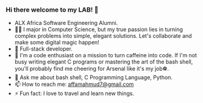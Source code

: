 ### Hi there welcome to my LAB! 👋

- ALX Africa Software Engineering Alumni.
- 🔮✨ I major in Computer Science, but my true passion lies in turning complex problems into simple, elegant solutions. Let's collaborate and make some digital magic happen!
- 🔭 Full-stack developer.
- 🙌 I'm a code enthusiast on a mission to turn caffeine into code. If I'm not busy writing elegant C programs or mastering the art of the bash shell, you'll probably find me cheering for Arsenal like it's my job⚽️.
- 💬 Ask me about bash shell, C Programming Language, Python.
- 📫 How to reach me: affamahmud7@gmail.com
- ⚡ Fun fact: I love to travel and learn new things.
